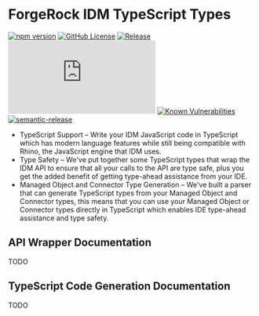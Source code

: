 # ForgeRock IDM TypeScript Types
[![npm version](https://img.shields.io/npm/v/@pearj/idm-ts-types.svg?style=flat)](https://www.npmjs.com/package/@pearj/idm-ts-types)
[![GitHub License](https://img.shields.io/github/license/pearj/idm-ts-types.svg)](https://github.com/pearj/idm-ts-types/blob/master/LICENSE)
[![Release](https://github.com/pearj/idm-ts-types/actions/workflows/release.yml/badge.svg)](https://github.com/pearj/idm-ts-types/actions/workflows/release.yml)
[![type-coverage](https://img.shields.io/badge/dynamic/json.svg?label=type-coverage&prefix=%E2%89%A5&suffix=%&query=$.typeCoverage.atLeast&uri=https%3A%2F%2Fraw.githubusercontent.com%2Fpearj%2Fidm-ts-types%2Fmaster%2Fpackage.json)](https://github.com/plantain-00/type-coverage)
[![Known Vulnerabilities](https://snyk.io/test/github/pearj/idm-ts-types/badge.svg?targetFile=package.json)](https://snyk.io/test/github/pearj/idm-ts-types?targetFile=package.json)
[![semantic-release](https://img.shields.io/badge/%20%20%F0%9F%93%A6%F0%9F%9A%80-semantic--release-e10079.svg)](https://github.com/semantic-release/semantic-release)
* TypeScript Support – Write your IDM JavaScript code in TypeScript which has modern language features while still being compatible with Rhino, the JavaScript engine that IDM uses.
* Type Safety – We've put together some TypeScript types that wrap the IDM API to ensure that all your calls to the API are type safe, plus you get the added benefit of getting type-ahead assistance from your IDE.
* Managed Object and Connector Type Generation – We've built a parser that can generate TypeScript types from your Managed Object and Connector types, this means that you can use your Managed Object or Connector types directly in TypeScript which enables IDE type-ahead assistance and type safety.

## API Wrapper Documentation
TODO

## TypeScript Code Generation Documentation
TODO